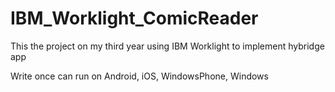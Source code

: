 # IBM_Worklight_ComicReader
This the project on my third year using IBM Worklight to implement hybridge app

Write once can run on Android, iOS, WindowsPhone, Windows
